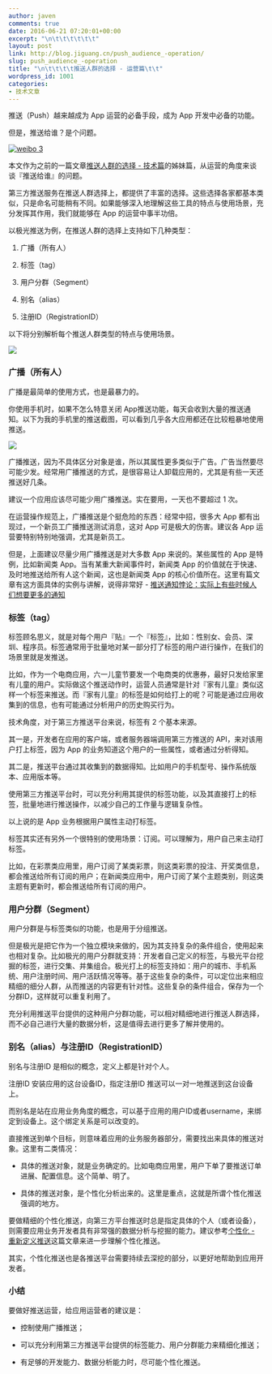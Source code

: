 ```yaml
---
author: javen
comments: true
date: 2016-06-21 07:20:01+00:00
excerpt: "\n\t\t\t\t\t\t"
layout: post
link: http://blog.jiguang.cn/push_audience_-operation/
slug: push_audience_-operation
title: "\n\t\t\t\t推送人群的选择 - 运营篇\t\t"
wordpress_id: 1001
categories:
- 技术文章
---
```



				



推送（Push）越来越成为 App 运营的必备手段，成为 App 开发中必备的功能。

但是，推送给谁？是个问题。


[![weibo 3](http://blog.jiguang.cn/wp-content/uploads/2016/06/weibo-3.png)](http://blog.jiguang.cn/wp-content/uploads/2016/06/weibo-3.png)







本文作为之前的一篇文章[推送人群的选择 - 技术篇](http://blog.jpush.cn/push_audience_tech/)的姊妹篇，从运营的角度来谈谈『推送给谁』的问题。





第三方推送服务在推送人群选择上，都提供了丰富的选择。这些选择各家都基本类似，只是命名可能稍有不同。如果能够深入地理解这些工具的特点与使用场景，充分发挥其作用，我们就能够在 App 的运营中事半功倍。

以极光推送为例，在推送人群的选择上支持如下几种类型：



	
  1. 广播（所有人）

	
  2. 标签（tag）

	
  3. 用户分群（Segment）

	
  4. 别名（alias）

	
  5. 注册ID（RegistrationID）


以下将分别解析每个推送人群类型的特点与使用场景。

![](http://community.jiguang.cn/uploads/default/original/2X/f/fc5205f3c99686bc8ffd5521563a39224d8867be.png)


### 广播（所有人）


广播是最简单的使用方式，也是最暴力的。

你使用手机时，如果不怎么特意关闭 App推送功能，每天会收到大量的推送通知。以下为我的手机里的推送截图，可以看到几乎各大应用都还在比较粗暴地使用推送。

![](http://community.jiguang.cn/uploads/default/optimized/2X/0/019d271cefc15149b15b53851acbb781a601914f_1_281x499.PNG)

广播推送，因为不具体区分对象是谁，所以其属性更多类似于广告。广告当然要尽可能少发。经常用广播推送的方式，是很容易让人卸载应用的，尤其是有些一天还推送好几条。

建议一个应用应该尽可能少用广播推送。实在要用，一天也不要超过 1 次。

在运营操作规范上，广播推送是个挺危险的东西：经常中招，很多大 App 都有出现过，一个新员工广播推送测试消息，这对 App 可是极大的伤害。建议各 App 运营要特别特别地强调，尤其是新员工。

但是，上面建议尽量少用广播推送是对大多数 App 来说的。某些属性的 App 是特例，比如新闻类 App。当有某重大新闻事件时，新闻类 App 的价值就在于快速、及时地推送给所有人这个新闻，这也是新闻类 App 的核心价值所在。这里有篇文章有这方面具体的实例与讲解，说得非常好 - [推送通知悖论：实际上有些时候人们想要更多的通知](http://community.jiguang.cn/t/topic/1307)


### 标签（tag）


标签顾名思义，就是对每个用户『贴』一个『标签』，比如：性别女、会员、深圳、程序员。标签通常用于批量地对某一部分打了标签的用户进行操作，在我们的场景里就是发推送。

比如，作为一个电商应用，六一儿童节要发一个电商类的优惠券，最好只发给家里有儿童的用户。实际做这个推送动作时，运营人员通常是针对『家有儿童』类似这样一个标签来推送。而『家有儿童』的标签是如何给打上的呢？可能是通过应用收集到的信息，也有可能通过分析用户的历史购买行为。

技术角度，对于第三方推送平台来说，标签有 2 个基本来源。

其一是，开发者在应用的客户端，或者服务器端调用第三方推送的 API，来对该用户打上标签，因为 App 的业务知道这个用户的一些属性，或者通过分析得知。

其二是，推送平台通过其收集到的数据得知。比如用户的手机型号、操作系统版本、应用版本等。

使用第三方推送平台时，可以充分利用其提供的标签功能，以及其直接打上的标签，批量地进行推送操作，以减少自己的工作量与逻辑复杂性。

以上说的是 App 业务根据用户属性主动打标签。

标签其实还有另外一个很特别的使用场景：订阅。可以理解为，用户自己来主动打标签。

比如，在彩票类应用里，用户订阅了某类彩票，则这类彩票的投注、开奖类信息，都会推送给所有订阅的用户；在新闻类应用中，用户订阅了某个主题类别，则这类主题有更新时，都会推送给所有订阅的用户。


### 用户分群（Segment）


用户分群是与标签类似的功能，也是用于分组推送。

但是极光是把它作为一个独立模块来做的，因为其支持复杂的条件组合，使用起来也相对复杂。比如极光的用户分群就支持：开发者自己定义的标签，与极光平台挖掘的标签，进行交集、并集组合。极光打上的标签支持如：用户的城市、手机系统、用户注册时间、用户活跃情况等等。基于这些复杂的条件，可以定位出来相应精细的细分人群，从而推送的内容更有针对性。这些复杂的条件组合，保存为一个分群ID，这样就可以重复利用了。

充分利用推送平台提供的这种用户分群功能，可以相对精细地进行推送人群选择，而不必自己进行大量的数据分析，这是值得去进行更多了解并使用的。


### 别名（alias）与注册ID（RegistrationID）


别名与注册ID 是相似的概念，定义上都是针对个人。

注册ID 安装应用的这台设备ID，指定注册ID 推送可以一对一地推送到这台设备上。

而别名是站在应用业务角度的概念，可以基于应用的用户ID或者username，来绑定到设备上。这个绑定关系是可以改变的。

直接推送到单个目标，则意味着应用的业务服务器部分，需要找出来具体的推送对象。这里有二类情况：



	
  * 具体的推送对象，就是业务确定的。比如电商应用里，用户下单了要推送订单进展、配置信息。这个简单、明了。

	
  * 具体的推送对象，是个性化分析出来的。这里是重点，这就是所谓个性化推送强调的地方。


要做精细的个性化推送，向第三方平台推送时总是指定具体的个人（或者设备），则需要应用业务开发者具有非常强的数据分析与挖掘的能力。建议参考[个性化 - 重新定义推送](http://community.jiguang.cn/t/topic/2693)这篇文章来进一步理解个性化推送。

其实，个性化推送也是各推送平台需要持续去深挖的部分，以更好地帮助到应用开发者。


### 小结


要做好推送运营，给应用运营者的建议是：



	
  * 控制使用广播推送；

	
  * 可以充分利用第三方推送平台提供的标签能力、用户分群能力来精细化推送；

	
  * 有足够的开发能力、数据分析能力时，尽可能个性化推送。




		
